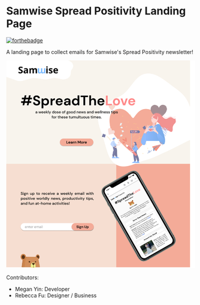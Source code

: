 # Samwise Spread Positivity Landing Page
[![forthebadge](https://forthebadge.com/images/badges/built-with-love.svg)](https://forthebadge.com)

A landing page to collect emails for Samwise's Spread Positivity newsletter!

<img src="./src/imgs/final_page.png" />

Contributors:
- Megan Yin: Developer
- Rebecca Fu: Designer / Business